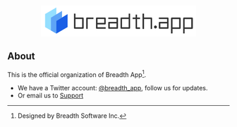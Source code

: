 <p align="center">
  <a href="https://breadth.app" target="_blank" align="center" alt="Breadth App Logo">
    <img src="https://github.com/breadth-studio/.github/raw/master/logo/logo-domain.png" height="70">
  </a>
</p>

## About

This is the official organization of Breadth App[^info].

- We have a Twitter account: [@breadth_app](https://twitter.com/breadthapp), follow us for updates.
- Or email us to [Support](mailto:support@breadth.app)


[^info]: Designed by Breadth Software Inc.
